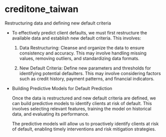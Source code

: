 # creditone_taiwan
Restructuring data and defining new default criteria

- To effectively predict client defaults, we must first restructure the available data and establish new default criteria. This involves:

    1. Data Restructuring: Cleanse and organize the data to ensure consistency and accuracy. This may involve handling missing values, removing outliers, and standardizing data formats.

    2. New Default Criteria: Define new parameters and thresholds for identifying potential defaulters. This may involve considering factors such as credit history, payment patterns, and financial indicators.

- Building Predictive Models for Default Prediction

    Once the data is restructured and new default criteria are defined, we can build predictive models to identify clients at risk of default. This involves selecting relevant              features, training the model on historical data, and evaluating its performance.

    The predictive models will allow us to proactively identify clients at risk of default, enabling timely interventions and risk mitigation strategies.
